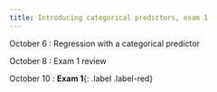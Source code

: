 ```yaml
---
title: Introducing categorical predictors, exam 1
---
```


October 6
: Regression with a categorical predictor

October 8
: Exam 1 review

October 10
: **Exam 1**{: .label .label-red}